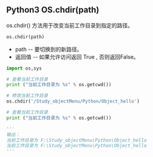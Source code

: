 ## Python3 OS.chdir(path)

os.chdir() 方法用于改变当前工作目录到指定的路径。

```python
os.chdir(path)
```

* path -- 要切换到的新路径。
* 返回值 -- 如果允许访问返回 True , 否则返回False。

```python
import os,sys

# 查看当前工作目录
print ("当前工作目录为 %s" % os.getcwd())

# 修改当前工作目录
os.chdir('/Study_objectMenu/Python/Object_hello')

# 查看当前工作目录
print ("当前工作目录为 %s" % os.getcwd())

'''
输出：
当前工作目录为 F:\Study_objectMenu\Python\Object_hello
当前工作目录为 F:\Study_objectMenu\Python\Object_hello
'''
```


